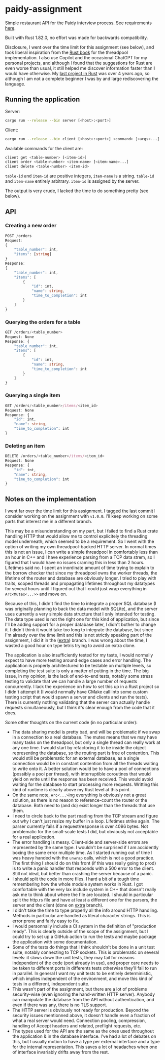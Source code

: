 # paidy-assignment
Simple restaurant API for the Paidy interview process. See requirements [here](https://github.com/paidy/interview/blob/master/SimpleRestaurantApi.md).

Built with Rust 1.82.0, no effort was made for backwards compatibility.

Disclosure, I went over the time limit for this assignment (see below), and took liberal inspiration from the [Rust book](https://doc.rust-lang.org/book/ch20-02-multithreaded.html) for the threadpool implementation. I also use Copilot and the occasional ChatGPT for my personal projects, and although I found that the suggestions for Rust are even worse than usual, it still helped me discover information faster than I would have otherwise. My [last project in Rust](https://github.com/de-passage/conduit-rocket.rust) was over 4 years ago, so although I am not a complete beginner I was by and large rediscovering the language.

## Running the application

Server:
```sh
cargo run --release --bin server [<host>:<port>]
```

Client:
```sh
cargo run --release --bin client [<host>:<port>] <command> [<args>...]
```

Available commands for the client are:
```sh
client get <table-number> [<item-id>]
client order <table-number> <item-name> [<item-name>...]
client delete <table-number> <item-id>
```

`table-id` and `item-id` are positive integers, `item-name` is a string. `table-id` and `item-name` entirely arbitrary. `item-id` is assigned by the server.

The output is very crude, I lacked the time to do something pretty (see below).

## API

### Creating a new order
```typescript
POST /orders
Request:
{
    "table_number": int,
    "items": [string]
}
Response:
{
    "table_number": int,
    "items": [
        {
            "id": int,
            "name": string,
            "time_to_completion": int
        }
    ]
}
```

### Querying the orders for a table
```typescript
GET /orders/<table_number>
Request: None
Response: {
    "table_number": int,
    "items": [
        {
            "id": int,
            "name": string,
            "time_to_completion": int
        }
    ]
}
```

### Querying a single item
```typescript
GET /orders/<table_number>/items/<item_id>
Request: None
Response: {
    "id": int,
    "name": string,
    "time_to_completion": int
}
```

### Deleting an item
```typescript
DELETE /orders/<table_number>/items/<item_id>
Request: None
Response: {
    "id": int,
    "name": string,
    "time_to_completion": int
}
```

## Notes on the implementation

I went far over the time limit for this assignment. I tagged the last commit I consider working on the assignment with `v1.0.0`. I'll keep working on some parts that interest me in a different branch.

This may be a misunderstanding on my part, but I failed to find a Rust crate handling HTTP that would allow me to control explicitely the threading model underneath, which seemed to be a requirement.
So I went with the option of writing my own threadpool-backed HTTP server.
In normal times this is not an issue, I can write a simple threadpool in comfortably less than an hour in C++ and I have experience parsing from a TCP data strem, so I figured that I would have no issues craming this in less than 2 hours. Lifetimes said no. I spent an inordinate amount of time trying to explain to the borrow checker that since my threadpool owns the worker threads, the lifetime of the router and database are obviously longer. I tried to play with traits, scoped threads and propagating lifetimes throughout my datatypes for several hours until I figured out that I could just wrap everything in `Arc<Mutex<...>>` and move on.

Because of this, I didn't find the time to integrate a proper SQL database (I was originally planning to back the data model with SQLite), and the server uses currently a very simple data structure that I only intended for testing. The data type used is not the right one for this kind of application, but since I'll be adding support for a proper database later, I didn't bother to change it. I didn't think it would take too long to integrate the database, but since I'm already over the time limit and this is not strictly speaking part of the assignment, I did it in the ([extra](https://github.com/de-passage/paidy-assignment/tree/extra)) branch. I was wrong about the time, I wasted a good hour on type tetris trying to avoid an extra clone.

The application is also insufficiently tested for my taste, I would normally expect to have more testing around edge cases and error handling. The application is properly architectured to be testable on multiple levels, so completing the test suite is only a matter of putting in the time. The big issue, in my opinion, is the lack of end-to-end tests, notably some stress testing to validate that we can handle a large number of requests concurrently. I lack the experience on how to set this up in a Rust project so I didn't attempt it (I would normally have CMake call into some custom testing script that would spawn a server and clients and run the tests). There is currently nothing validating that the server can actually handle requests simultaneously, but I think it's clear enough from the code that it does.

Some other thoughts on the current code (in no particular order):
* The data sharing model is pretty bad, and will be problematic if we swap in a connection to a real database. The mutex means that we may have many tasks on the threadpool, but only a single thread can really work at any one time. I would start by refactoring it to be inside the object representing the database, so the routing part is free of contention. This would still be problematic for an external database, as a single connection would be in constant contention from all the threads waiting to write onto it. A better solution would be to have a pool of connections (possibly a pool per thread), with interruptible coroutines that would yield on write until the response has been received. This would avoid waiting for the database to start processing more requests. Writting this kind of runtime is clearly above my Rust level at this point.
* On the same note, `Arc<...>`ing everything is obviously not a great solution, as there is no reason to reference-count the router or the database. Both need to (and do) exist longer than the threads that use them.
* I need to circle back to the part reading from the TCP stream and figure out why I can't just resize my buffer in a loop. Lifetimes strike again. The parser currently fails if a request/response is over 4096 bytes. Not problematic for the small-scale tests I did, but obviously not acceptable for a real application.
* The error handling is messy. Client-side and server-side errors are represented by the same type. I wouldn't be surprised if I am accidently boxing the same error multiple time. As I started running out of time I was heavy handed with the `unwrap` calls, which is not a good practice. The first thing I should do on this front (if this was really going to prod) is to write a panic handler that responds with a 500 error to the client. Still not ideal, but better than crashing the server because of a panic.
* I should split the code in more files. I hard a bit of a tough time remembering how the whole module system works in Rust. I got comfortable with the very lax include system in C++ that doesn't really ask me to think about where the file are located. I should in particular split the http.rs file and have at least a different one for the parsers, the server and the client (done on [extra](https://github.com/de-passage/paidy-assignment/tree/extra) branch).
* I didn't take the time to type properly all the info around HTTP handling. Methods in particular are handled as literal character strings. This is error prone and fairly easy to fix.
* I would personnally include a CI system in the definition of "production ready". This is clearly outside of the scope of the assignment, but I could try to set up a GitHub action to run the tests and maybe package the application with some documentation.
* Some of the tests do things that I think shouldn't be done in a unit test suite, notably connecting to TCP sockets. This is problematic on several levels: it slows down the unit tests, they may fail for reasons independent of the code (port already in use), and proper care needs to be taken to different ports in differents tests otherwise they'll fail to run in parallel. In general I want my unit tests to be entirely deterministic, which implies independent of the environment, and move this kind of tests in a different, independent suite.
* This wasn't part of the assignment, but there are a lot of problems security-wise (even ignoring the hand-written HTTP server). Anybody can manipulate the database from the API without authentication, and even if there was any, there is no TLS support.
* The HTTP server is obviously not ready for production. Beyond the security issues mentionned above, it doesn't handle even a fraction of what a real server would need. Connection pooling, compression, handling of Accept headers and related, preflight requests, etc.
* The types used for the API are the same as the ones used throughout the application & in the database interface. I've had a lot of debates on this, but I usually motion to have a type per external interface and a type for the internal representation. This saves a lot of headaches when one of interface invariably drifts away from the rest.
